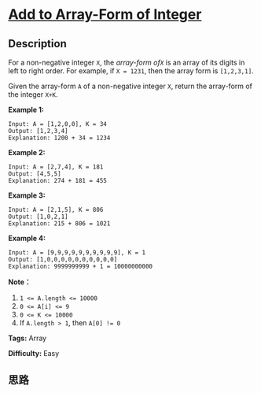 # [Add to Array-Form of Integer][title]

## Description

For a non-negative integer `X`, the  _array-form of`X`_  is an array of its
digits in left to right order.  For example, if `X = 1231`, then the array
form is `[1,2,3,1]`.

Given the array-form `A` of a non-negative integer `X`, return the array-form
of the integer `X+K`.



**Example 1:**
            Input: A = [1,2,0,0], K = 34    Output: [1,2,3,4]    Explanation: 1200 + 34 = 1234    

**Example 2:**
            Input: A = [2,7,4], K = 181    Output: [4,5,5]    Explanation: 274 + 181 = 455    

**Example 3:**
            Input: A = [2,1,5], K = 806    Output: [1,0,2,1]    Explanation: 215 + 806 = 1021    

**Example 4:**
            Input: A = [9,9,9,9,9,9,9,9,9,9], K = 1    Output: [1,0,0,0,0,0,0,0,0,0,0]    Explanation: 9999999999 + 1 = 10000000000    



**Note：**

  1. `1 <= A.length <= 10000`
  2. `0 <= A[i] <= 9`
  3. `0 <= K <= 10000`
  4. If `A.length > 1`, then `A[0] != 0`


**Tags:** Array

**Difficulty:** Easy

## 思路

[title]: https://leetcode.com/problems/add-to-array-form-of-integer
